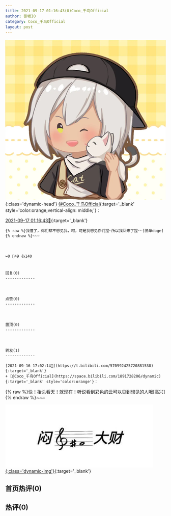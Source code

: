 ```yaml
---
title: 2021-09-17 01:16:43(0)Coco_千鸟Official
author: 御坂IO
category: Coco_千鸟Official
layout: post
---
```


![img](/images/85e485bc0dbd0cde4d15f24d7cffe9704618ad10.jpg){:class='dynamic-head'}
[@Coco_千鸟Official](https://space.bilibili.com/1891728206/dynamic){:target='_blank' style='color:orange;vertical-align: middle;'}：

[2021-09-17 01:16:43🔗](https://t.bilibili.com/571119853104814887){:target='_blank'}

~~~
{% raw %}我懂了，你们都不想见我，呵，可是我想见你们捏~所以我回来了捏~~[脱单doge]
{% endraw %}~~~



↪️0 💬49 👍140


回复(0)
-------------



点赞(0)
-------------



置顶(0)
-------------



转发(1)
-------------

[2021-09-16 17:02:14🔗](https://t.bilibili.com/570992425720881538){:target='_blank'}
+ [@Coco_千鸟Official](https://space.bilibili.com/1891728206/dynamic){:target='_blank' style='color:orange'}：
~~~
{% raw %}快！抬头看天！就现在！听说看到彩色的云可以见到想见的人哦[高兴]
{% endraw %}~~~


[![img](/images/3aaa997c5deefcd23eb924afeeba3624351296d5.jpg){:class='dynamic-img'}](/images/3aaa997c5deefcd23eb924afeeba3624351296d5.jpg){:target='_blank'}




首页热评(0)
-------------



热评(0)
-------------



